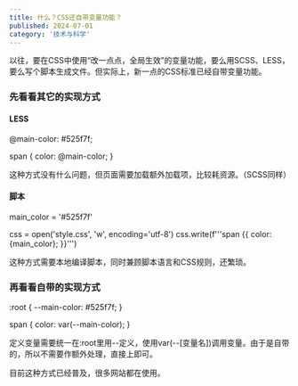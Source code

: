 ```yaml
---
title: 什么？CSS还自带变量功能？
published: 2024-07-01
category: '技术与科学'
---
```


以往，要在CSS中使用“改一点点，全局生效”的变量功能，要么用SCSS、LESS，要么写个脚本生成文件。但实际上，新一点的CSS标准已经自带变量功能。

### 先看看其它的实现方式

#### LESS

@main-color: #525f7f;

span {
  color: @main-color;
}

这种方式没有什么问题，但页面需要加载额外加载项，比较耗资源。（SCSS同样）

#### 脚本

main_color = '#525f7f'

css = open('style.css', 'w', encoding='utf-8')
css.write(f'''span {{
    color: {main_color};
}}''')

这种方式需要本地编译脚本，同时兼顾脚本语言和CSS规则，还繁琐。

### 再看看自带的实现方式

:root {
    --main-color: #525f7f;
}

span {
    color: var(--main-color);
}

定义变量需要统一在:root里用--定义，使用var(--[变量名])调用变量。由于是自带的，所以不需要作额外处理，直接上即可。

目前这种方式已经普及，很多网站都在使用。
